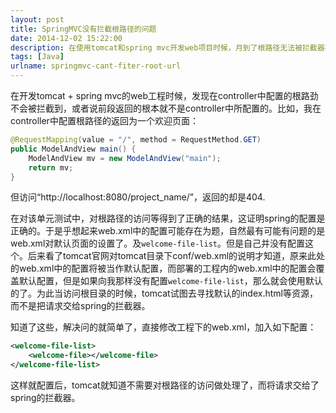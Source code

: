 ```yaml
---
layout: post
title: SpringMVC没有拦截根路径的问题
date: 2014-12-02 15:22:00
description: 在使用tomcat和spring mvc开发web项目时候，月到了根路径无法被拦截器拦截的问题。
tags: [Java]
urlname: springmvc-cant-fiter-root-url
---
```


在开发tomcat + spring mvc的web工程时候，发现在controller中配置的根路劲不会被拦截到，或者说前段返回的根本就不是controller中所配置的。比如，我在controller中配置根路径的返回为一个欢迎页面：

```java
@RequestMapping(value = "/", method = RequestMethod.GET)
public ModelAndView main() {
    ModelAndView mv = new ModelAndView("main");
    return mv;
}
```

但访问“http://localhost:8080/project_name/”，返回的却是404.

在对该单元测试中，对根路径的访问等得到了正确的结果，这证明spring的配置是正确的。于是乎想起来web.xml中的配置可能存在为题，自然最有可能有问题的是web.xml对默认页面的设置了。及`welcome-file-list`。但是自己并没有配置这个。后来看了tomcat官网对tomcat目录下conf/web.xml的说明才知道，原来此处的web.xml中的配置将被当作默认配置，而部署的工程内的web.xml中的配置会覆盖默认配置，但是如果向我那样没有配置`welcome-file-list`，那么就会使用默认的了。为此当访问根目录的时候，tomcat试图去寻找默认的index.html等资源，而不是把请求交给spring的拦截器。

知道了这些，解决问的就简单了，直接修改工程下的web.xml，加入如下配置：

```xml
<welcome-file-list>
    <welcome-file></welcome-file>
</welcome-file-list>
```

这样就配置后，tomcat就知道不需要对根路径的访问做处理了，而将请求交给了spring的拦截器。